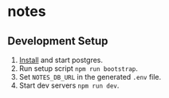 # notes

## Development Setup

1. [Install](https://www.postgresql.org/download/) and start postgres.
2. Run setup script `npm run bootstrap`.
3. Set `NOTES_DB_URL` in the generated `.env` file.
4. Start dev servers `npm run dev`.
